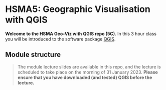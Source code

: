 # HSMA5: Geographic Visualisation with QGIS


**Welcome to the HSMA Geo-Viz with QGIS repo (5C)**.  In this 3 hour class you will be introduced to the software package [QGIS](https://qgis.org/en/site/).

## Module structure

> The module lecture slides are available in this repo, and the lecture is scheduled to take place on the morning of 31 January 2023. **Please ensure that you have downloaded (and tested) QGIS before the lecture.**
